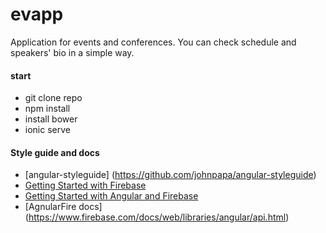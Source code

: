 # evapp
Application for events and conferences. You can check schedule and speakers' bio in a simple way.

#### start
* git clone repo
* npm install
* install bower
* ionic serve


#### Style guide and docs
* [angular-styleguide] (https://github.com/johnpapa/angular-styleguide)
* [Getting Started with Firebase](https://www.firebase.com/docs/web/quickstart.html)
* [Getting Started with Angular and Firebase](https://www.firebase.com/docs/web/libraries/angular/guide/intro-to-angularfire.html#section-firebase-intro)
* [AgnularFire docs] (https://www.firebase.com/docs/web/libraries/angular/api.html)

